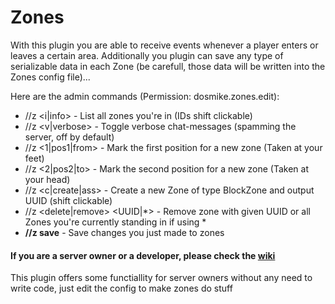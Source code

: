 Zones
=====

With this plugin you are able to receive events whenever a player enters or leaves a certain area. Additionally you plugin can save any type of serializable data in each Zone (be carefull, those data will be written into the Zones config file)...

Here are the admin commands (Permission: dosmike.zones.edit):
- //z <i|info> - List all zones you're in (IDs shift clickable)
- //z <v|verbose> - Toggle verbose chat-messages (spamming the server, off by default)
- //z <1|pos1|from> - Mark the first position for a new zone (Taken at your feet)
- //z <2|pos2|to> - Mark the second position for a new zone (Taken at your head)
- //z <c|create|ass> - Create a new Zone of type BlockZone and output UUID (shift clickable)
- //z <delete|remove> <UUID|*> - Remove zone with given UUID or all Zones you're currently standing in if using *
- **//z save** - Save changes you just made to zones

#### If you are a server owner or a developer, please check the [wiki](https://github.com/DosMike/Zones-Sponge-/wiki)

This plugin offers some functiallity for server owners without any need to write code, just edit the config to make zones do stuff
